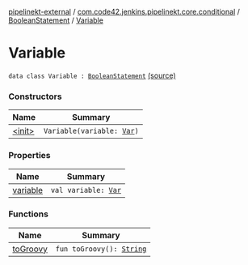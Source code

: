[pipelinekt-external](../../../index.md) / [com.code42.jenkins.pipelinekt.core.conditional](../../index.md) / [BooleanStatement](../index.md) / [Variable](./index.md)

# Variable

`data class Variable : `[`BooleanStatement`](../index.md) [(source)](https://github.com/code42/pipelinekt/tree/master/core/src/main/kotlin/com/code42/jenkins/pipelinekt/core/conditional/BooleanStatement.kt#L22)

### Constructors

| Name | Summary |
|---|---|
| [&lt;init&gt;](-init-.md) | `Variable(variable: `[`Var`](../../../com.code42.jenkins.pipelinekt.core.vars/-var/index.md)`)` |

### Properties

| Name | Summary |
|---|---|
| [variable](variable.md) | `val variable: `[`Var`](../../../com.code42.jenkins.pipelinekt.core.vars/-var/index.md) |

### Functions

| Name | Summary |
|---|---|
| [toGroovy](to-groovy.md) | `fun toGroovy(): `[`String`](https://kotlinlang.org/api/latest/jvm/stdlib/kotlin/-string/index.html) |
